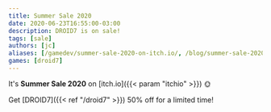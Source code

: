```yaml
---
title: Summer Sale 2020
date: 2020-06-23T16:55:00-03:00
description: DROID7 is on sale!
tags: [sale]
authors: [jc]
aliases: [/gamedev/summer-sale-2020-on-itch.io/, /blog/summer-sale-2020-on-itch.io/]
games: [droid7]
---
```


It's **Summer Sale 2020** on [itch.io]({{< param "itchio" >}}) 🌞

Get [DROID7]({{< ref "/droid7" >}}) 50% off for a limited time!

